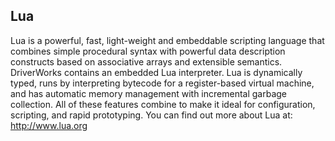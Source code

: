 ## Lua

Lua is a powerful, fast, light-weight and embeddable scripting language that combines simple procedural syntax with powerful data description constructs based on associative arrays and extensible semantics. DriverWorks contains an embedded Lua interpreter. Lua is dynamically typed, runs by interpreting bytecode for a register-based virtual machine, and has automatic memory management with incremental garbage collection. All of these features combine to make it ideal for configuration, scripting, and rapid prototyping. You can find out more about Lua at: http://www.lua.org